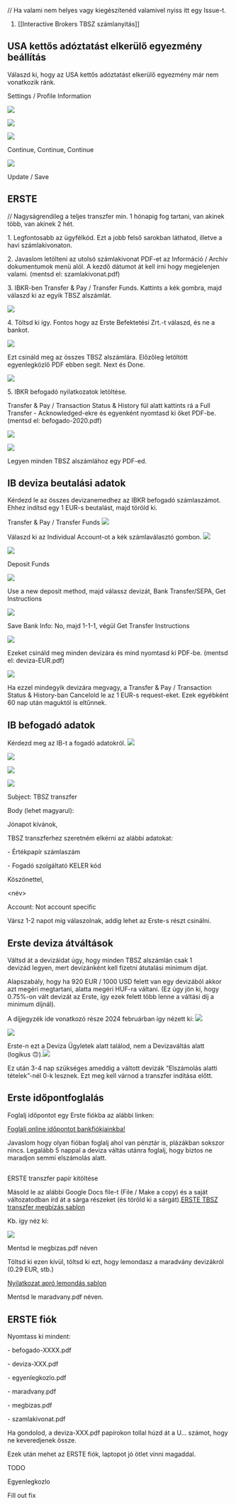 // Ha valami nem helyes vagy kiegészítenéd valamivel nyiss itt egy Issue-t.

1. [[Interactive Brokers TBSZ számlanyitás]]



## USA kettős adóztatást elkerülő egyezmény beállítás

Válaszd ki, hogy az USA kettős adóztatást elkerülő egyezmény már nem vonatkozik ránk.


Settings / Profile Information

![](images/image23.png)

![](images/image6.png)

![](images/image12.png)

Continue, Continue, Continue

![](images/image1.png)

Update / Save

## ERSTE

// Nagyságrendileg a teljes transzfer min. 1 hónapig fog tartani, van akinek több, van akinek 2 hét.

1\. Legfontosabb az ügyfélkód. Ezt a jobb felső sarokban láthatod, illetve a havi számlakivonaton.

2\. Javaslom letölteni az utolsó számlakivonat PDF-et az Információ / Archív dokumentumok menü alól. A kezdő dátumot át kell írni hogy megjelenjen valami. (mentsd el: szamlakivonat.pdf)

3\. IBKR-ben Transfer & Pay / Transfer Funds. Kattints a kék gombra, majd válaszd ki az egyik TBSZ alszámlát.

![](images/image24.png)

4\. Töltsd ki így. Fontos hogy az Erste Befektetési Zrt.\-t válaszd, és ne a bankot.

![](images/image21.png)

Ezt csináld meg az összes TBSZ alszámlára. Előzőleg letöltött egyenlegközlő PDF ebben segít. Next és Done.

![](images/image11.png)

5\. IBKR befogadó nyilatkozatok letöltése.

Transfer & Pay / Transaction Status & History fül alatt kattints rá a Full Transfer - Acknowledged-ekre és egyenként nyomtasd ki őket PDF-be. (mentsd el: befogado-2020.pdf)

![](images/image8.png)

![](images/image9.png)

Legyen minden TBSZ alszámlához egy PDF-ed.

## IB deviza beutalási adatok

Kérdezd le az összes devizanemedhez az IBKR befogadó számlaszámot. Ehhez indítsd egy 1 EUR-s beutalást, majd töröld ki.

Transfer & Pay / Transfer Funds
![](images/image20.png)

Válaszd ki az Individual Account-ot a kék számlaválasztó gombon.
![](images/image5.png)

![](images/image26.png)

Deposit Funds

![](images/image13.png)

Use a new deposit method, majd válassz devizát, Bank Transfer/SEPA, Get Instructions

![](images/image22.png)

Save Bank Info: No, majd 1-1-1, végül Get Transfer Instructions

![](images/image10.png)

Ezeket csináld meg minden devizára és mind nyomtasd ki PDF-be. (mentsd el: deviza-EUR.pdf)

![](images/image7.png)

Ha ezzel mindegyik devizára megvagy, a Transfer & Pay / Transaction Status & History-ban Cancelold le az 1 EUR-s request-eket. Ezek egyébként 60 nap után maguktól is eltűnnek.

## IB befogadó adatok

Kérdezd meg az IB-t a fogadó adatokról.
![](images/image3.png)

![](images/image4.png)

![](images/image15.png)

![](images/image14.png)

Subject: TBSZ transzfer

Body (lehet magyarul):

Jónapot kívánok,

TBSZ transzferhez szeretném elkérni az alábbi adatokat:

\- Értékpapír számlaszám

\- Fogadó szolgáltató KELER kód

Köszönettel,

<név>

Account: Not account specific

Vársz 1-2 napot míg válaszolnak, addig lehet az Erste-s részt csinálni.

## Erste deviza átváltások

Váltsd át a devizáidat úgy, hogy minden TBSZ alszámlán csak 1 devizád legyen, mert devizánként kell fizetni átutalási minimum díjat.

Alapszabály, hogy ha 920 EUR / 1000 USD felett van egy devizából akkor azt megéri megtartani, alatta megéri HUF-ra váltani. (Ez úgy jön ki, hogy 0.75%-on vált devizát az Erste, így ezek felett több lenne a váltási díj a minimum díjnál).

A díjjegyzék ide vonatkozó része 2024 februárban így nézett ki:
![](images/image18.png)

![](images/image16.png)

Erste-n ezt a Deviza Ügyletek alatt találod, nem a Devizaváltás alatt (logikus 🙃).![](images/image19.png)

Ez után 3-4 nap szükséges ameddig a váltott devizák “Elszámolás alatti tételek”-nél 0-k lesznek. Ezt meg kell várnod a transzfer indítása előtt.

## Erste időpontfoglalás

Foglalj időpontot egy Erste fiókba az alábbi linken:

[Foglalj online időpontot bankfiókjainkba!](https://www.google.com/url?q=https://www.erstebank.hu/hu/ebh-nyito/mindennapi-penzugyek/elektronikus-szolgaltatasok/online-fioki-idopontfoglalas&sa=D&source=editors&ust=1709227075639501&usg=AOvVaw1tLqJRGUJokb6R4RU_Smc-)

Javaslom hogy olyan fióban foglalj ahol van pénztár is, plázákban sokszor nincs. Legalább 5 nappal a deviza váltás utánra foglalj, hogy biztos ne maradjon semmi elszámolás alatt.

##
ERSTE transzfer papír kitöltése

Másold le az alábbi Google Docs file-t (File / Make a copy) és a saját változatodban írd át a sárga részeket (és töröld ki a sárgát).[ERSTE TBSZ transzfer megbízás sablon](https://www.google.com/url?q=https://docs.google.com/document/d/1OThmCSp6udeJSvd9Q8B2-LzXfvJmT1ioNiMh6evRnwE/edit?usp%3Dsharing&sa=D&source=editors&ust=1709227075640348&usg=AOvVaw1U2Ph4fzGv6n7ugk5us5nn)

Kb. így néz ki:

![](images/image25.png)

Mentsd le megbizas.pdf néven

Töltsd ki ezen kívül, töltsd ki ezt, hogy lemondasz a maradvány devizákról (0.29 EUR, stb.)

[Nyilatkozat apró lemondás sablon](https://www.google.com/url?q=https://docs.google.com/document/d/1tNPBAoB8rynWXGZvtz-T4eRPXTMh1Lbxu6nhz_Kd5DI/edit?usp%3Ddrive_link&sa=D&source=editors&ust=1709227075641167&usg=AOvVaw1eL0rypWYOAf7uo4o6WZgC)

Mentsd le maradvany.pdf néven.

## ERSTE fiók

Nyomtass ki mindent:

\- befogado-XXXX.pdf

\- deviza-XXX.pdf

\- egyenlegkozlo.pdf

\- maradvany.pdf

\- megbizas.pdf

\- szamlakivonat.pdf

Ha gondolod, a deviza-XXX.pdf papírokon tollal húzd át a U… számot, hogy ne keveredjenek össze.

Ezek után mehet az ERSTE fiók, laptopot jó ötlet vinni magaddal.

TODO

Egyenlegkozlo

Fill out fix
